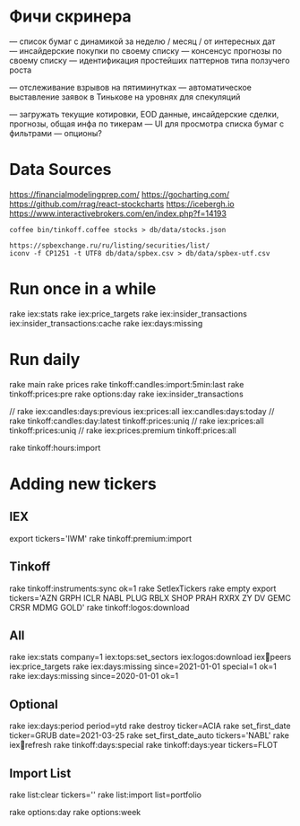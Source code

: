 # Фичи скринера
— список бумаг с динамикой за неделю / месяц / от интересных дат
— инсайдерские покупки по своему списку
— консенсус прогнозы по своему списку
— идентификация простейших паттернов типа ползучего роста

— отслеживание взрывов на пятиминутках
— автоматическое выставление заявок в Тинькове на уровнях для спекуляций

— загружать текущие котировки, EOD данные, инсайдерские сделки, прогнозы, общая инфа по тикерам
— UI для просмотра списка бумаг с фильтрами
— опционы?



# Data Sources

https://financialmodelingprep.com/
https://gocharting.com/
https://github.com/rrag/react-stockcharts
https://icebergh.io
https://www.interactivebrokers.com/en/index.php?f=14193

    coffee bin/tinkoff.coffee stocks > db/data/stocks.json

    https://spbexchange.ru/ru/listing/securities/list/
    iconv -f CP1251 -t UTF8 db/data/spbex.csv > db/data/spbex-utf.csv


# Run once in a while

rake iex:stats
rake iex:price_targets
rake iex:insider_transactions iex:insider_transactions:cache
rake iex:days:missing

# Run daily

rake main
rake prices
rake tinkoff:candles:import:5min:last
rake tinkoff:prices:pre
rake options:day
rake iex:insider_transactions

// rake iex:candles:days:previous iex:prices:all iex:candles:days:today
// rake tinkoff:candles:day:latest tinkoff:prices:uniq
// rake iex:prices:all tinkoff:prices:uniq
// rake iex:prices:premium tinkoff:prices:all

rake tinkoff:hours:import

# Adding new tickers

## IEX
export tickers='IWM'
rake tinkoff:premium:import

## Tinkoff
rake tinkoff:instruments:sync ok=1
rake SetIexTickers
rake empty
export tickers='AZN GRPH ICLR NABL PLUG RBLX SHOP PRAH RXRX ZY DV GEMC CRSR MDMG GOLD'
rake tinkoff:logos:download

## All
rake iex:stats company=1 iex:tops:set_sectors iex:logos:download iex:symbols:peers iex:price_targets
rake iex:days:missing since=2021-01-01 special=1 ok=1
rake iex:days:missing since=2020-01-01 ok=1

## Optional
rake iex:days:period period=ytd
rake destroy ticker=ACIA
rake set_first_date ticker=GRUB date=2021-03-25
rake set_first_date_auto tickers='NABL'
rake iex:symbols:refresh
rake tinkoff:days:special
rake tinkoff:days:year tickers=FLOT

## Import List

rake list:clear tickers=''
rake list:import list=portfolio


rake options:day
rake options:week
